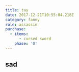 ```yaml
---
title: tay
date: 2017-12-21T10:55:04.218Z
category: fanny
role: assassin
purchase:
  - items:
      - cursed sword
    phase: '0'
---
```

## sad
